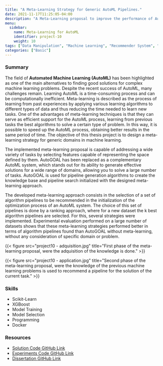 ```yaml
---
title: "A Meta-Learning Strategy for Generic AutoML Pipelines."
date: 2021-11-17T11:25:05-04:00
description: "A Meta-Learning proposal to improve the performance of AutoML systems,, recommending initial ML algorithms to start the search."
menu:
  sidebar:
    name: Meta-Learning for AutoML
    identifier: project-10
    weight: 10
tags: ["Data Manipulation", "Machine Learning", "Recommender System", "AutoML", "Programming", "Probability & Statistics", "Data Visualization", "Hipothesis Testing"]
categories: ["Basic"]
---
```

### Summary

The field of **Automated Machine Learning (AutoML)** has been highlighted as one of the main alternatives to finding good solutions for complex machine learning problems. Despite the recent success of AutoML, many challenges remain. Learning AutoML is a time-consuming process and can be computationally inefficient. Meta-learning is described as the process of learning from past experiences by applying various learning algorithms to different types of data and thus reducing the time needed to learn new tasks. One of the advantages of meta-learning techniques is that they can serve as efficient support for the AutoML process, learning from previous tasks the best algorithms to solve a certain type of problem. In this way, it is possible to speed up the AutoML process, obtaining better results in the same period of time. The objective of this thesis project is to design a meta-learning strategy for generic domains in machine learning.

The implemented meta-learning proposal is capable of addressing a wide variety of tasks by selecting features capable of representing the space defined by them. AutoGOAL has been replaced as a complementary AutoML system, which stands out for its ability to generate effective solutions for a wide range of domains, allowing you to solve a large number of tasks. AutoGOAL is used for pipeline generation algorithms to create the knowledge base and pipeline search initialized with the designed meta-learning approach.

The developed meta-learning approach consists in the selection of a set of algorithm pipelines to be recommended in the initialization of the optimization process of an AutoML system. The choice of this set of pipelines is done by a ranking approach, where for a new dataset the k best algorithm pipelines are selected. For this, several strategies were implemented. Experimental evaluation performed on a large number of datasets shows that these meta-learning strategies performed better in terms of algorithm pipelines found than AutoGOAL without meta-learning, without any consideration of specific domain or problem.

{{< figure src="project10 - adquisition.jpg" title="First phase of the meta-learning proposal, were the adquisition of the knowledge is done." >}}

{{< figure src="project10 - application.jpg" title="Second phase of the meta-learning proposal, were the knowledge of the previous machine learning problems is used to recommend a pipeline for the solution of the current task." >}}

### **Skills**

- Scikit-Learn
- XGBoost
- Model Training
- Model Selection
- Programming
- Docker

### Resources
- [Solution Code GitHub Link](https://github.com/lorainemg/autogoal)
- [Experiments Code GitHub Link](https://github.com/lorainemg/experiments-thesis)
- [Dissertation GitHub Link](https://github.com/lorainemg/dissertation)
